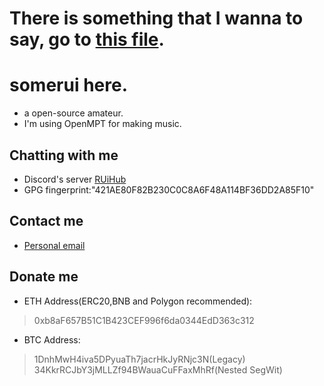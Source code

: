 # There is something that I wanna to say, go to [this file](/STATEMENT.TXT).
# somerui here.
- a open-source amateur.
- I'm using OpenMPT for making music.
## Chatting with me
- Discord's server [RUiHub](https://discord.gg/mbD3FVrMF6)
- GPG fingerprint:"421AE80F82B230C0C8A6F48A114BF36DD2A85F10"
 
## Contact me
- [Personal email](somerui_@outlook.com)
## Donate me
- ETH Address(ERC20,BNB and Polygon recommended):
> 0xb8aF657B51C1B423CEF996f6da0344EdD363c312

- BTC Address:
> 1DnhMwH4iva5DPyuaTh7jacrHkJyRNjc3N(Legacy)
> 34KkrRCJbY3jMLLZf94BWauaCuFFaxMhRf(Nested SegWit)

